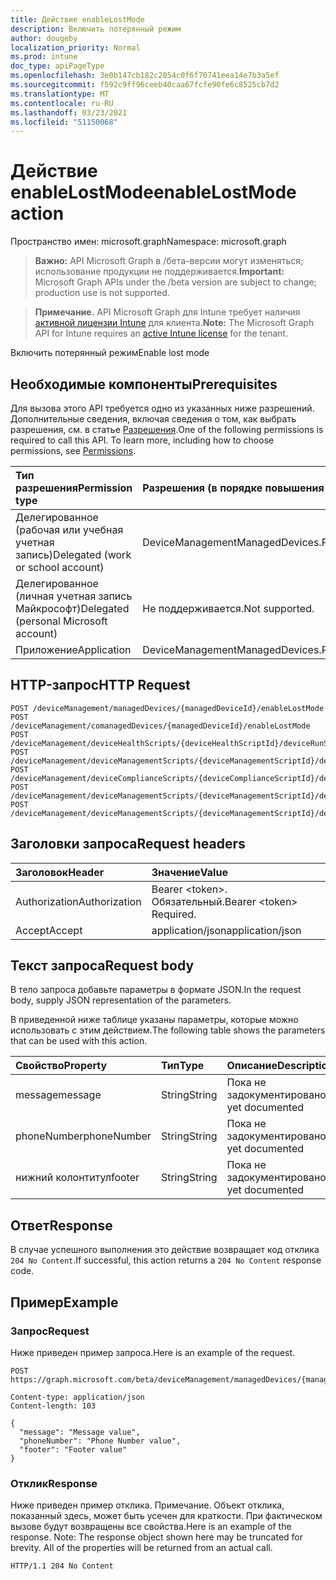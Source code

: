```yaml
---
title: Действие enableLostMode
description: Включить потерянный режим
author: dougeby
localization_priority: Normal
ms.prod: intune
doc_type: apiPageType
ms.openlocfilehash: 3e0b147cb182c2054c0f6f70741eea14e7b3a5ef
ms.sourcegitcommit: f592c9ff96ceeb40caa67fcfe90fe6c8525cb7d2
ms.translationtype: MT
ms.contentlocale: ru-RU
ms.lasthandoff: 03/23/2021
ms.locfileid: "51150068"
---
```

# <a name="enablelostmode-action"></a><span data-ttu-id="0a628-103">Действие enableLostMode</span><span class="sxs-lookup"><span data-stu-id="0a628-103">enableLostMode action</span></span>

<span data-ttu-id="0a628-104">Пространство имен: microsoft.graph</span><span class="sxs-lookup"><span data-stu-id="0a628-104">Namespace: microsoft.graph</span></span>

> <span data-ttu-id="0a628-105">**Важно:** API Microsoft Graph в /бета-версии могут изменяться; использование продукции не поддерживается.</span><span class="sxs-lookup"><span data-stu-id="0a628-105">**Important:** Microsoft Graph APIs under the /beta version are subject to change; production use is not supported.</span></span>

> <span data-ttu-id="0a628-106">**Примечание.** API Microsoft Graph для Intune требует наличия [активной лицензии Intune](https://go.microsoft.com/fwlink/?linkid=839381) для клиента.</span><span class="sxs-lookup"><span data-stu-id="0a628-106">**Note:** The Microsoft Graph API for Intune requires an [active Intune license](https://go.microsoft.com/fwlink/?linkid=839381) for the tenant.</span></span>

<span data-ttu-id="0a628-107">Включить потерянный режим</span><span class="sxs-lookup"><span data-stu-id="0a628-107">Enable lost mode</span></span>

## <a name="prerequisites"></a><span data-ttu-id="0a628-108">Необходимые компоненты</span><span class="sxs-lookup"><span data-stu-id="0a628-108">Prerequisites</span></span>
<span data-ttu-id="0a628-p101">Для вызова этого API требуется одно из указанных ниже разрешений. Дополнительные сведения, включая сведения о том, как выбрать разрешения, см. в статье [Разрешения](/graph/permissions-reference).</span><span class="sxs-lookup"><span data-stu-id="0a628-p101">One of the following permissions is required to call this API. To learn more, including how to choose permissions, see [Permissions](/graph/permissions-reference).</span></span>

|<span data-ttu-id="0a628-111">Тип разрешения</span><span class="sxs-lookup"><span data-stu-id="0a628-111">Permission type</span></span>|<span data-ttu-id="0a628-112">Разрешения (в порядке повышения привилегий)</span><span class="sxs-lookup"><span data-stu-id="0a628-112">Permissions (from least to most privileged)</span></span>|
|:---|:---|
|<span data-ttu-id="0a628-113">Делегированное (рабочая или учебная учетная запись)</span><span class="sxs-lookup"><span data-stu-id="0a628-113">Delegated (work or school account)</span></span>|<span data-ttu-id="0a628-114">DeviceManagementManagedDevices.PriviligedOperation.All</span><span class="sxs-lookup"><span data-stu-id="0a628-114">DeviceManagementManagedDevices.PriviligedOperation.All</span></span>|
|<span data-ttu-id="0a628-115">Делегированное (личная учетная запись Майкрософт)</span><span class="sxs-lookup"><span data-stu-id="0a628-115">Delegated (personal Microsoft account)</span></span>|<span data-ttu-id="0a628-116">Не поддерживается.</span><span class="sxs-lookup"><span data-stu-id="0a628-116">Not supported.</span></span>|
|<span data-ttu-id="0a628-117">Приложение</span><span class="sxs-lookup"><span data-stu-id="0a628-117">Application</span></span>|<span data-ttu-id="0a628-118">DeviceManagementManagedDevices.PriviligedOperation.All</span><span class="sxs-lookup"><span data-stu-id="0a628-118">DeviceManagementManagedDevices.PriviligedOperation.All</span></span>|

## <a name="http-request"></a><span data-ttu-id="0a628-119">HTTP-запрос</span><span class="sxs-lookup"><span data-stu-id="0a628-119">HTTP Request</span></span>
<!-- {
  "blockType": "ignored"
}
-->
``` http
POST /deviceManagement/managedDevices/{managedDeviceId}/enableLostMode
POST /deviceManagement/comanagedDevices/{managedDeviceId}/enableLostMode
POST /deviceManagement/deviceHealthScripts/{deviceHealthScriptId}/deviceRunStates/{deviceHealthScriptDeviceStateId}/managedDevice/enableLostMode
POST /deviceManagement/deviceManagementScripts/{deviceManagementScriptId}/deviceRunStates/{deviceManagementScriptDeviceStateId}/managedDevice/enableLostMode
POST /deviceManagement/deviceComplianceScripts/{deviceComplianceScriptId}/deviceRunStates/{deviceComplianceScriptDeviceStateId}/managedDevice/enableLostMode
POST /deviceManagement/deviceManagementScripts/{deviceManagementScriptId}/deviceRunStates/{deviceManagementScriptDeviceStateId}/managedDevice/users/{userId}/managedDevices/{managedDeviceId}/enableLostMode
POST /deviceManagement/deviceManagementScripts/{deviceManagementScriptId}/deviceRunStates/{deviceManagementScriptDeviceStateId}/managedDevice/detectedApps/{detectedAppId}/managedDevices/{managedDeviceId}/enableLostMode
```

## <a name="request-headers"></a><span data-ttu-id="0a628-120">Заголовки запроса</span><span class="sxs-lookup"><span data-stu-id="0a628-120">Request headers</span></span>
|<span data-ttu-id="0a628-121">Заголовок</span><span class="sxs-lookup"><span data-stu-id="0a628-121">Header</span></span>|<span data-ttu-id="0a628-122">Значение</span><span class="sxs-lookup"><span data-stu-id="0a628-122">Value</span></span>|
|:---|:---|
|<span data-ttu-id="0a628-123">Authorization</span><span class="sxs-lookup"><span data-stu-id="0a628-123">Authorization</span></span>|<span data-ttu-id="0a628-124">Bearer &lt;token&gt;. Обязательный.</span><span class="sxs-lookup"><span data-stu-id="0a628-124">Bearer &lt;token&gt; Required.</span></span>|
|<span data-ttu-id="0a628-125">Accept</span><span class="sxs-lookup"><span data-stu-id="0a628-125">Accept</span></span>|<span data-ttu-id="0a628-126">application/json</span><span class="sxs-lookup"><span data-stu-id="0a628-126">application/json</span></span>|

## <a name="request-body"></a><span data-ttu-id="0a628-127">Текст запроса</span><span class="sxs-lookup"><span data-stu-id="0a628-127">Request body</span></span>
<span data-ttu-id="0a628-128">В тело запроса добавьте параметры в формате JSON.</span><span class="sxs-lookup"><span data-stu-id="0a628-128">In the request body, supply JSON representation of the parameters.</span></span>

<span data-ttu-id="0a628-129">В приведенной ниже таблице указаны параметры, которые можно использовать с этим действием.</span><span class="sxs-lookup"><span data-stu-id="0a628-129">The following table shows the parameters that can be used with this action.</span></span>

|<span data-ttu-id="0a628-130">Свойство</span><span class="sxs-lookup"><span data-stu-id="0a628-130">Property</span></span>|<span data-ttu-id="0a628-131">Тип</span><span class="sxs-lookup"><span data-stu-id="0a628-131">Type</span></span>|<span data-ttu-id="0a628-132">Описание</span><span class="sxs-lookup"><span data-stu-id="0a628-132">Description</span></span>|
|:---|:---|:---|
|<span data-ttu-id="0a628-133">message</span><span class="sxs-lookup"><span data-stu-id="0a628-133">message</span></span>|<span data-ttu-id="0a628-134">String</span><span class="sxs-lookup"><span data-stu-id="0a628-134">String</span></span>|<span data-ttu-id="0a628-135">Пока не задокументировано.</span><span class="sxs-lookup"><span data-stu-id="0a628-135">Not yet documented</span></span>|
|<span data-ttu-id="0a628-136">phoneNumber</span><span class="sxs-lookup"><span data-stu-id="0a628-136">phoneNumber</span></span>|<span data-ttu-id="0a628-137">String</span><span class="sxs-lookup"><span data-stu-id="0a628-137">String</span></span>|<span data-ttu-id="0a628-138">Пока не задокументировано.</span><span class="sxs-lookup"><span data-stu-id="0a628-138">Not yet documented</span></span>|
|<span data-ttu-id="0a628-139">нижний колонтитул</span><span class="sxs-lookup"><span data-stu-id="0a628-139">footer</span></span>|<span data-ttu-id="0a628-140">String</span><span class="sxs-lookup"><span data-stu-id="0a628-140">String</span></span>|<span data-ttu-id="0a628-141">Пока не задокументировано.</span><span class="sxs-lookup"><span data-stu-id="0a628-141">Not yet documented</span></span>|



## <a name="response"></a><span data-ttu-id="0a628-142">Ответ</span><span class="sxs-lookup"><span data-stu-id="0a628-142">Response</span></span>
<span data-ttu-id="0a628-143">В случае успешного выполнения это действие возвращает код отклика `204 No Content`.</span><span class="sxs-lookup"><span data-stu-id="0a628-143">If successful, this action returns a `204 No Content` response code.</span></span>

## <a name="example"></a><span data-ttu-id="0a628-144">Пример</span><span class="sxs-lookup"><span data-stu-id="0a628-144">Example</span></span>

### <a name="request"></a><span data-ttu-id="0a628-145">Запрос</span><span class="sxs-lookup"><span data-stu-id="0a628-145">Request</span></span>
<span data-ttu-id="0a628-146">Ниже приведен пример запроса.</span><span class="sxs-lookup"><span data-stu-id="0a628-146">Here is an example of the request.</span></span>
``` http
POST https://graph.microsoft.com/beta/deviceManagement/managedDevices/{managedDeviceId}/enableLostMode

Content-type: application/json
Content-length: 103

{
  "message": "Message value",
  "phoneNumber": "Phone Number value",
  "footer": "Footer value"
}
```

### <a name="response"></a><span data-ttu-id="0a628-147">Отклик</span><span class="sxs-lookup"><span data-stu-id="0a628-147">Response</span></span>
<span data-ttu-id="0a628-p102">Ниже приведен пример отклика. Примечание. Объект отклика, показанный здесь, может быть усечен для краткости. При фактическом вызове будут возвращены все свойства.</span><span class="sxs-lookup"><span data-stu-id="0a628-p102">Here is an example of the response. Note: The response object shown here may be truncated for brevity. All of the properties will be returned from an actual call.</span></span>
``` http
HTTP/1.1 204 No Content
```




